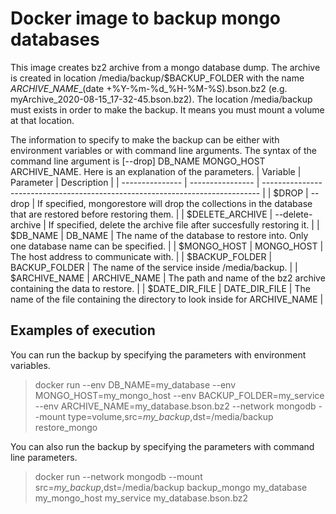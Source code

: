 # Docker image to backup mongo databases
This image creates bz2 archive from a mongo database dump. The archive is created in location /media/backup/$BACKUP_FOLDER with the name ${ARCHIVE\_NAME}\_$(date +%Y-%m-%d\_%H-%M-%S).bson.bz2 (e.g. myArchive\_2020-08-15\_17-32-45.bson.bz2). The location /media/backup must exists in order to make the backup. It means you must mount a volume at that location.

The information to specify to make the backup can be either with environment variables or with command line arguments. The syntax of the command line argument is [--drop] DB_NAME MONGO_HOST ARCHIVE_NAME. Here is an explanation of the parameters.
| Variable        | Parameter        | Description                                                                   |
| --------------- | ---------------- | ----------------------------------------------------------------------------- |
| $DROP           | --drop           | If specified, mongorestore will drop the collections in the database that are restored before restoring them. |
| $DELETE_ARCHIVE | --delete-archive | If specified, delete the archive file after succesfully restoring it.         |
| $DB_NAME        | DB_NAME          | The name of the database to restore into. Only one database name can be specified. |
| $MONGO_HOST     | MONGO_HOST       | The host address to communicate with.                                         |
| $BACKUP_FOLDER  | BACKUP_FOLDER    | The name of the service inside /media/backup.                                 |
| $ARCHIVE_NAME   | ARCHIVE_NAME     | The path and name of the bz2 archive containing the data to restore.          |
| $DATE_DIR_FILE  | DATE_DIR_FILE    | The name of the file containing the directory to look inside for ARCHIVE_NAME |

## Examples of execution
You can run the backup by specifying the parameters with environment variables.
> docker run --env DB_NAME=my\_database --env MONGO\_HOST=my\_mongo\_host --env BACKUP\_FOLDER=my\_service --env ARCHIVE\_NAME=my\_database.bson.bz2 --network mongodb --mount type=volume,src=_my\_backup_,dst=/media/backup restore\_mongo

You can also run the backup by specifying the parameters with command line parameters.
> docker run --network mongodb --mount src=_my\_backup_,dst=/media/backup backup\_mongo my\_database my\_mongo\_host my\_service my\_database.bson.bz2
